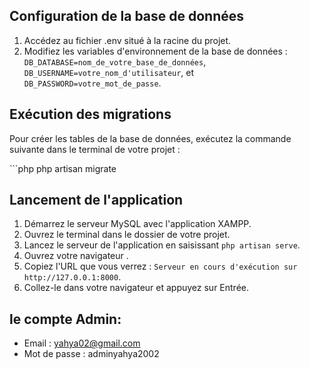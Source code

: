 
## Configuration de la base de données

1. Accédez au fichier .env situé à la racine du projet.
2. Modifiez les variables d'environnement de la base de données : `DB_DATABASE=nom_de_votre_base_de_données`, `DB_USERNAME=votre_nom_d'utilisateur`, et `DB_PASSWORD=votre_mot_de_passe`.

## Exécution des migrations

Pour créer les tables de la base de données, exécutez la commande suivante dans le terminal de votre projet :
<p>```php php artisan migrate </p>

## Lancement de l'application

1. Démarrez le serveur MySQL avec l'application XAMPP.
2. Ouvrez le terminal dans le dossier de votre projet.
3. Lancez le serveur de l'application en saisissant `php artisan serve`.
4. Ouvrez votre navigateur .
5. Copiez l'URL que vous verrez  : `Serveur en cours d'exécution sur http://127.0.0.1:8000`.
6. Collez-le dans votre navigateur et appuyez sur Entrée.

## le compte Admin:


- Email : yahya02@gmail.com
- Mot de passe : adminyahya2002




